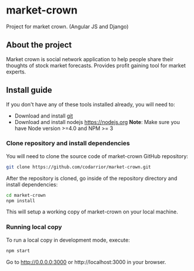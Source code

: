 # market-crown
Project for market crown. (Angular JS and Django)

## About the project

Market crown is social network application to help people share their thoughts of stock market forecasts.
Provides profit gaining tool for market experts.

## Install guide

If you don't have any of these tools installed already, you will need to:
* Download and install [git](https://git-scm.com/)
* Download and install nodejs https://nodejs.org
**Note**: Make sure you have Node version >=4.0 and NPM >= 3

### Clone repository and install dependencies
You will need to clone the source code of market-crown GitHub repository:

```bash
git clone https://github.com/codarrior/market-crown.git
```
After the repository is cloned, go inside of the repository directory and install dependencies:

```bash
cd market-crown
npm install
```
This will setup a working copy of market-crown on your local machine.

### Running local copy
To run a local copy in development mode, execute:

```bash
npm start
```

Go to http://0.0.0.0:3000 or http://localhost:3000 in your browser.
